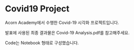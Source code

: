 # Covid19 Project

Acorn Academy에서 수행한 Covid-19 시각화 프로젝트입니다.

발표에 사용된 최종 결과물은 Covid-19 Analysis.pdf를 참고해주세요.

Code는 Notebook 형태로 구성했습니다.

